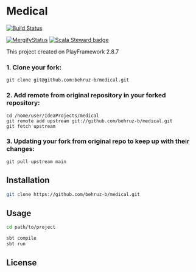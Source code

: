# Medical

[![Build Status](https://travis-ci.org/behruz-b/medical.svg?branch=main)](https://travis-ci.org/behruz-b/medical)

[![MergifyStatus](https://img.shields.io/endpoint.svg?url=https://gh.mergify.io/badges/behruz-b/medical&style=flat)](https://mergify.io)
[![Scala Steward badge](https://img.shields.io/badge/Scala_Steward-helping-blue.svg?style=flat&logo=data:image/png;base64,iVBORw0KGgoAAAANSUhEUgAAAA4AAAAQCAMAAAARSr4IAAAAVFBMVEUAAACHjojlOy5NWlrKzcYRKjGFjIbp293YycuLa3pYY2LSqql4f3pCUFTgSjNodYRmcXUsPD/NTTbjRS+2jomhgnzNc223cGvZS0HaSD0XLjbaSjElhIr+AAAAAXRSTlMAQObYZgAAAHlJREFUCNdNyosOwyAIhWHAQS1Vt7a77/3fcxxdmv0xwmckutAR1nkm4ggbyEcg/wWmlGLDAA3oL50xi6fk5ffZ3E2E3QfZDCcCN2YtbEWZt+Drc6u6rlqv7Uk0LdKqqr5rk2UCRXOk0vmQKGfc94nOJyQjouF9H/wCc9gECEYfONoAAAAASUVORK5CYII=)](https://scala-steward.org)

This project created on PlayFramework 2.8.7

### 1. Clone your fork:

    git clone git@github.com:behruz-b/medical.git

### 2. Add remote from original repository in your forked repository: 

    cd /home/user/IdeaProjects/medical
    git remote add upstream git://github.com/behruz-b/medical.git
    git fetch upstream

### 3. Updating your fork from original repo to keep up with their changes:

    git pull upstream main

## Installation

```bash
git clone https://github.com/behruz-b/medical.git
```

## Usage

```bash
cd path/to/project

sbt compile
sbt run
```

## License
